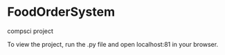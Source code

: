 # FoodOrderSystem
compsci project

To view the project, run the .py file and open localhost:81 in your browser.
